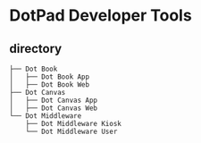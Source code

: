 # DotPad Developer Tools

## directory
```
├── Dot Book
│   ├── Dot Book App
│   ├── Dot Book Web
├── Dot Canvas
│   ├── Dot Canvas App
│   ├── Dot Canvas Web
└── Dot Middleware
    ├── Dot Middleware Kiosk
    └── Dot Middleware User